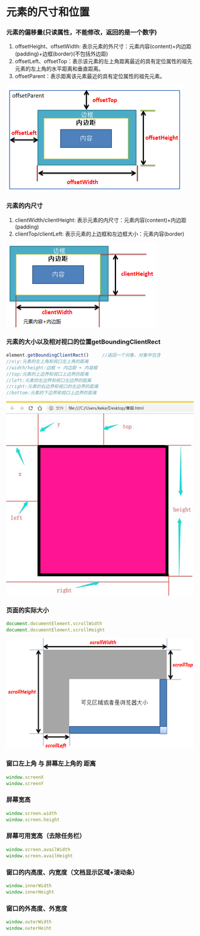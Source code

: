 # 元素的尺寸和位置
### 元素的偏移量(只读属性，不能修改，返回的是一个数字)
1. offsetHeight、offsetWidth: 表示元素的外尺寸：元素内容(content)+内边距(padding)+边框(border)(不包括外边距)
2. offsetLeft、offsetTop：表示该元素的左上角距离最近的具有定位属性的祖先元素的左上角的水平距离和垂直距离。
3. offsetParent：表示距离该元素最近的具有定位属性的祖先元素。   

![offset](amWiki/images/offset.png)

### 元素的内尺寸
1. clientWidth/clientHeight: 表示元素的内尺寸：元素内容(content)+内边距(padding)
2. clientTop/clientLeft: 表示元素的上边框和左边框大小：元素内容(border)

![client](amWiki/images/client.png)

### 元素的大小以及相对视口的位置getBoundingClientRect
```js
element.getBoundingClientRect()     //返回一个对象，对象中包含
//x\y:元素的左上角和视口左上角的距离
//width/height:边框 + 内边距 + 内容框
//top:元素的上边界和视口上边界的距离
//left:元素的左边界和视口左边界的距离
//right:元素的右边界和视口的左边界的距离
//bottom:元素的下边界和视口上边界的距离
```
![getBoundingClientRect](amWiki/images/位置大小对象.jpg)


### 页面的实际大小
```js
document.documentElement.scrollWidth
document.documentElement.scrollHeight
```
![scroll](amWiki/images/scroll.png)

### 窗口左上角 与 屏幕左上角的 距离
```js
window.screenX
window.screenY
```

### 屏幕宽高
```js
window.screen.width
window.screen.height
```

### 屏幕可用宽高（去除任务栏）
```js
window.screen.availWidth
window.screen.availHeight
```
### 窗口的内高度、内宽度（文档显示区域+滚动条）
```js
window.innerWidth
window.innerHeight
```
### 窗口的外高度、外宽度
```js
window.outerWidth
window.outerHeiht
```
